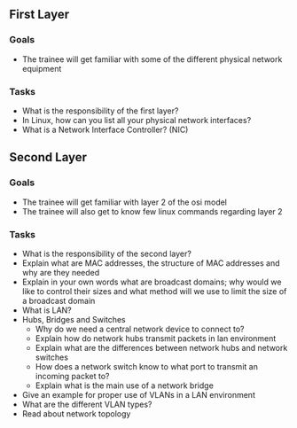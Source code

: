 ## First Layer

### Goals
- The trainee will get familiar with some of the different physical network equipment

### Tasks

- What is the responsibility of the first layer?
- In Linux, how can you list all your physical network interfaces?
- What is a Network Interface Controller? (NIC)

## Second Layer

### Goals
- The trainee will get familiar with layer 2 of the osi model
- The trainee will also get to know few linux commands regarding layer 2

### Tasks
- What is the responsibility of the second layer?
- Explain what are MAC addresses, the structure of MAC addresses and why are they needed
- Explain in your own words what are broadcast domains; why would we like to control their sizes and what method will we use to limit the size of a broadcast domain
- What is LAN?
- Hubs, Bridges and Switches
  - Why do we need a central network device to connect to?
  - Explain how do network hubs transmit packets in lan environment
  - Explain what are the differences between network hubs and network switches
  - How does a network switch know to what port to transmit an incoming packet to?
  - Explain what is the main use of a network bridge
- Give an example for proper use of VLANs in a LAN environment
- What are the different VLAN types?
- Read about network topology

